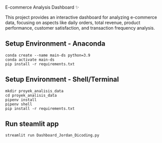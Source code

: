 
E-commerce Analysis Dashboard :sparkles:

This project provides an interactive dashboard for analyzing e-commerce data, focusing on aspects like daily orders, total revenue, product performance, customer satisfaction, and transaction frequency analysis.
## Setup Environment - Anaconda
```
conda create --name main-ds python=3.9
conda activate main-ds
pip install -r requirements.txt
```

## Setup Environment - Shell/Terminal
```
mkdir proyek_analisis_data
cd proyek_analisis_data
pipenv install
pipenv shell
pip install -r requirements.txt
```

## Run steamlit app
```
streamlit run Dashboard_Jordan_Dicoding.py
```
